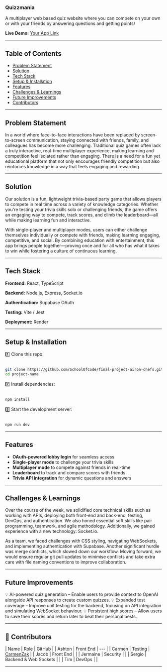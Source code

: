 ### Quizzmania

A multiplayer web based quiz website where you can compete on your own or with your friends by answering questions and getting points/

**Live Demo:** [Your App Link](https://final-project-quiz-mania.vercel.app/)

---

## Table of Contents

- [Problem Statement](https://www.notion.so/1acac7bab6af8057bedbc79dac2e8c18?pvs=21)
- [Solution](https://www.notion.so/1acac7bab6af8057bedbc79dac2e8c18?pvs=21)
- [Tech Stack](https://www.notion.so/1acac7bab6af8057bedbc79dac2e8c18?pvs=21)
- [Setup & Installation](https://www.notion.so/1acac7bab6af8057bedbc79dac2e8c18?pvs=21)
- [Features](https://www.notion.so/1acac7bab6af8057bedbc79dac2e8c18?pvs=21)
- [Challenges & Learnings](https://www.notion.so/1acac7bab6af8057bedbc79dac2e8c18?pvs=21)
- [Future Improvements](https://www.notion.so/1acac7bab6af8057bedbc79dac2e8c18?pvs=21)
- [Contributors](https://www.notion.so/1acac7bab6af8057bedbc79dac2e8c18?pvs=21)

---

## Problem Statement

In a world where face-to-face interactions have been replaced by screen-to-screen communication, staying connected with friends, family, and colleagues has become more challenging. Traditional quiz games often lack a truly interactive, real-time multiplayer experience, making learning and competition feel isolated rather than engaging. There is a need for a fun yet educational platform that not only encourages friendly competition but also reinforces knowledge in a way that feels engaging and rewarding.

---

## Solution

Our solution is a fun, lightweight trivia-based party game that allows players to compete in real time across a variety of knowledge categories. Whether you're testing your trivia skills solo or challenging friends, the game offers an engaging way to compete, track scores, and climb the leaderboard—all while making learning fun and interactive.

With single-player and multiplayer modes, users can either challenge themselves individually or compete with friends, making learning engaging, competitive, and social. By combining education with entertainment, this app brings people together—proving once and for all who has what it takes to win while fostering a culture of continuous learning.

---

## Tech Stack

 **Frontend:** React, TypeScript 

 **Backend:** Node.js, Express, Socket.io

**Authentication:** Supabase OAuth 

**Testing:** Vite / Jest

**Deployment:** Render

---

## Setup & Installation

1️⃣ Clone this repo:

```bash

git clone https://github.com/SchoolOfCode/final-project-airon-chefs.git
cd project-name

```

2️⃣ Install dependencies:

```bash

npm install

```

3️⃣ Start the development server:

```bash

npm run dev

```


---

## Features

- **OAuth-powered lobby login** for seamless access
- **Single-player mode** to challenge your trivia skills
- **Multiplayer mode** to compete against friends in real-time
- **Leaderboard** to track and compare scores with friends
- **Trivia API integration** for dynamic questions and answers

---

## Challenges & Learnings

Over the course of the week, we solidified core technical skills such as working with APIs, deploying both front-end and back-end, testing, DevOps, and authentication. We also honed essential soft skills like pair programming, teamwork, and agile methodology. Additionally, we gained experience with a new technology: Socket.io.

As a team, we faced challenges with CSS styling, navigating WebSockets, and implementing authentication with Supabase. Another significant hurdle was merge conflicts, which slowed down our workflow. Moving forward, we would ensure regular git pull updates to minimise conflicts and take extra care with file naming conventions to improve collaboration.



---

## Future Improvements


💡 AI-powered quiz generation – Enable users to provide context to OpenAI alongside API responses to create custom quizzes.
💡 Expanded test coverage – Improve unit testing for the backend, focusing on API integration and simulating WebSocket behaviour.
💡 Persistent high scores – Allow users to save their scores and return later to beat their personal bests.

---

## 👥 Contributors

| Name | Role | GitHub |
| Ashton | Front End | --- |
| Carmen | Testing | [CarmenZak](https://github.com/CarmenZak?tab=repositories) |
| Jacob | Front End |  |
| Jermaine | Security |  |
| Sergio | Backend & Web Sockets  |  |
| Tim | DevOps |  |

---



